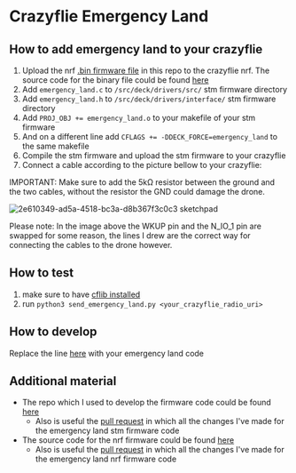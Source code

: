 # Crazyflie Emergency Land

## How to add emergency land to your crazyflie

1. Upload the nrf [.bin firmware file](https://github.com/M-R-VulcaN/crazyflie-emergency-land/blob/da50aae5750fa001568360d4338a2dd59cbd8c20/crazyflie2_nrf_emergency_land.bin) in this repo to the crazyflie nrf. The source code for the binary file could be found [here](https://github.com/M-R-VulcaN/crazyflie2-nrf-firmware-emergency-land)
2. Add  `emergency_land.c` to `/src/deck/drivers/src/` stm firmware directory
3. Add `emergency_land.h` to `/src/deck/drivers/interface/` stm firmware  directory
4. Add `PROJ_OBJ += emergency_land.o` to your makefile of your stm firmware 
5. And on a different line add `CFLAGS += -DDECK_FORCE=emergency_land` to the same makefile
6. Compile the stm firmware and upload the stm firmware to your crazyflie
7. Connect a cable according to the picture bellow to your crazyflie:

IMPORTANT: Make sure to add the 5kΩ resistor between the ground and the two cables, without the resistor the GND could damage the drone.

![2e610349-ad5a-4518-bc3a-d8b367f3c0c3 sketchpad](https://user-images.githubusercontent.com/32649570/137743141-7023c0a7-36a4-4f78-a0c2-aa69b199ec89.png)

Please note: In the image above the WKUP pin and the N_IO_1 pin are swapped for some reason, the lines I drew are the correct way for connecting the cables to the drone however. 


## How to test 
1. make sure to have [cflib installed](https://github.com/bitcraze/crazyflie-lib-python/blob/master/docs/installation/install.md)
2. run `python3 send_emergency_land.py <your_crazyflie_radio_uri>`

## How to develop
Replace the line [here](https://github.com/M-R-VulcaN/crazyflie-emergency-land/blob/30e61b90e58d7636af3be6a932981955d58d3d73/emergency_land.c#L48) with your emergency land code

## Additional material

* The repo which I used to develop the firmware code could be found [here](https://github.com/M-R-VulcaN/crazyflie-firmware-emergency-land/)
  * Also is useful the [pull request](https://github.com/M-R-VulcaN/crazyflie2-nrf-firmware-emergency-land/pull/1/files) in which all the changes I've made for the emergency land stm firmware code
* The source code for the nrf firmware could be found [here](https://github.com/M-R-VulcaN/crazyflie2-nrf-firmware-emergency-land) 
  *  Also is useful the [pull request](https://github.com/M-R-VulcaN/crazyflie2-nrf-firmware-emergency-land/pull/1/files) in which all the changes I've made for the emergency land nrf firmware code
